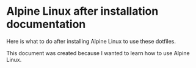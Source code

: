 # Alpine Linux after installation documentation

Here is what to do after installing Alpine Linux to use these dotfiles.

This document was created because I wanted to learn how to use Alpine Linux.
